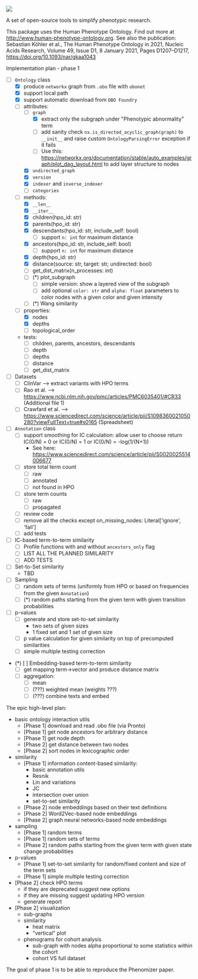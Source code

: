 ![](https://github.com/hpo-tools/hpo_tools/actions/workflows/test_and_lint.yml/badge.svg)


A set of open-source tools to simplify phenotypic research.


This package uses the Human Phenotype Ontology. Find out more at http://www.human-phenotype-ontology.org.
See also the publication: Sebastian Köhler et al., The Human Phenotype Ontology in 2021, Nucleic Acids Research, Volume 49, Issue D1, 8 January 2021, Pages D1207–D1217, https://doi.org/10.1093/nar/gkaa1043


Implementation plan - phase 1

* [ ] `Ontology` class
  * [x] produce `networkx` graph from `.obo` file with `obonet`
  * [x] support local path
  * [x] support automatic download from `OBO Foundry`
  * [ ] attributes:
    * [ ] `graph`
      * [x] extract only the subgraph under "Phenotypic abnormality" term
      * [ ] add sanity check `nx.is_directed_acyclic_graph(graph)` to `__init__` and raise custom `OntologyParsingError` exception if it fails
      * [ ] Use this: https://networkx.org/documentation/stable/auto_examples/graph/plot_dag_layout.html to add layer structure to nodes
    * [x] `undirected_graph`
    * [x] `version`
    * [x] `indexer` and `inverse_indexer`
    * [ ] `categories`
  * [ ] methods:
    * [x] `__len__`
    * [x] `__iter__`
    * [x] children(hpo_id: str)
    * [x] parents(hpo_id: str)
    * [x] descendants(hpo_id: str, include_self: bool)
      * [ ] support `n: int` for maximum distance
    * [x] ancestors(hpo_id: str, include_self: bool)
      * [ ] support `n: int` for maximum distance
    * [x] depth(hpo_id: str)
    * [x] distance(source: str, target: str, undirected: bool)
    * [ ] get_dist_matrix(n_processes: int)
    * [ ] (*) plot_subgraph
      * [ ] simple version: show a layered view of the subgraph
      * [ ] add optional `color: str` and `alpha: float` parameters to color nodes with a given color and given intensity
    * [ ] (*) Wang similarity
  * [ ] properties:
    * [x] nodes
    * [x] depths
    * [ ] topological_order
  * tests:
    * [ ] children, parents, ancestors, descendants
    * [ ] depth
    * [ ] depths
    * [ ] distance
    * [ ] get_dist_matrix
* [ ] Datasets
  * [ ] ClinVar --> extract variants with HPO terms
  * [ ] Rao et al. --> https://www.ncbi.nlm.nih.gov/pmc/articles/PMC6035401/#CR33 (Additional file 1)
  * [ ] Crawfard et al. --> https://www.sciencedirect.com/science/article/pii/S1098360021050280?viewFullText=true#s0165 (Spreadsheet)
* [ ] `Annotation` class
  * [ ] support smoothing for IC calculation: allow user to choose
        return IC(0/N) = 0 or IC(0/N) = 1 or IC(0/N) = -log(1/(N+1))
    * See here: https://www.sciencedirect.com/science/article/pii/S0020025514006677 
  * [ ] store total term count
    * [ ] raw
    * [ ] annotated
    * [ ] not found in HPO
  * [ ] store term counts
    * [ ] raw
    * [ ] propagated
  * [ ] review code
  * [ ] remove all the checks except on_missing_nodes: Literal['ignore', 'fail']
  * [ ] add tests
* [ ] IC-based term-to-term similarity
  * [ ] Profile functions with and without `ancestors_only` flag
  * [ ] LIST ALL THE PLANNED SIMILARITY
  * [ ] ADD TESTS
* [ ] Set-to-Set similarity
  * TBD
* [ ] Sampling
  * [ ] random sets of terms (uniformly from HPO or based on frequencies from the given `Annotation`)
  * [ ] (*) random paths starting from the given term with given transition probabilities
* [ ] p-values
  * [ ] generate and store set-to-set similarity
    * two sets of given sizes
    * 1 fixed set and 1 set of given size
  * [ ] p value calculation for given similarity on top of precomputed similarities
  * [ ] simple multiple testing correction
* (*) [ ] Embedding-based term-to-term similarity
  * [ ] get mapping term->vector and produce distance matrix
  * [ ] aggregation:
    * [ ] mean
    * [ ] (???) weighted mean (weights ???)
    * [ ] (???) combine texts and embed

The epic high-level plan:
* basic ontology interaction utils
  * [Phase 1] download and read .obo file (via Pronto)
  * [Phase 1] get node ancestors for arbitrary distance
  * [Phase 1] get node depth
  * [Phase 2] get distance between two nodes
  * [Phase 2] sort nodes in lexicographic order
* similarity
  * [Phase 1] information content-based similarity:
    * basic annotation utils
    * Resnik
    * Lin and variations
    * JC
    * intersection over union
    * set-to-set similarity
  * [Phase 2] node embeddings based on their text definitions
  * [Phase 2] Word2Vec-based node embeddings
  * [Phase 2] graph neural networks-based node embeddings
* sampling
  * [Phase 1] random terms
  * [Phase 1] random sets of terms
  * [Phase 2] random paths starting from the given term with given state change probabilities
* p-values
  * [Phase 1] set-to-set similarity for random/fixed content and size of the term sets
  * [Phase 1] simple multiple testing correction
* [Phase 2] check HPO terms
  * if they are deprecated suggest new options
  * if they are missing suggest updating HPO version
  * generate report
* [Phase 2] visualization
  * sub-graphs
  * similarity
    * heat matrix
    * "vertical" plot
  * phenograms for cohort analysis
    * sub-graph with nodes alpha proportional to some statistics within the cohort
    * cohort VS full dataset


The goal of phase 1 is to be able to reproduce the Phenomizer paper.
